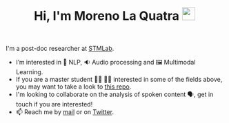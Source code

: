 <h1 align="center">
Hi, I'm Moreno La Quatra
  <img src="https://media.giphy.com/media/hvRJCLFzcasrR4ia7z/giphy.gif" width="30"></h1>
<br/>

I'm a post-doc researcher at [STMLab](https://github.com/K-STMLab).

- I’m interested in 📝 NLP, 🔉 Audio processing and 🖼️ Multimodal Learning.
- If you are a master student 👨‍🎓 👩‍🎓 interested in some of the fields above, you may want to take a look to [this repo](https://github.com/MorenoLaQuatra/master-thesis-proposals).
- I'm looking to collaborate on the analysis of spoken content 🗣️, get in touch if you are interested!
- 📫 Reach me by [mail](moreno[DOT]laquatra[AT]unikore[DOT]it) or on [Twitter](https://twitter.com/morenolaquatra).

<!---
MorenoLaQuatra/MorenoLaQuatra is a ✨ special ✨ repository because its `README.md` (this file) appears on your GitHub profile.
You can click the Preview link to take a look at your changes.
--->
